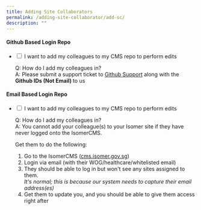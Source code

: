 ```yaml
---
title: Adding Site Collaborators
permalink: /adding-site-collaborator/add-sc/
description: ""
---
```

#### Github Based Login Repo

<ul class="jekyllcodex_accordion">
<li><input id="accordion1;" type="checkbox">
<label for="accordion1;">I want to add my colleagues to my CMS repo to perform edits</label><div>
<p></p><p>Q: How do I add my colleagues in?
<br>
	A: Please submit a support ticket to <a href="mailto:support@github.com">Github Support</a> along with the <b>Github IDs (Not Email) </b> to us<br></p></div></li></ul>

<h4>Email Based Login Repo</h4>
<ul class="jekyllcodex_accordion">
<li><input id="accordion2;" type="checkbox">
<label for="accordion2;">I want to add my colleagues to my CMS repo to perform edits</label><div>
<p></p><p>Q: How do I add my colleagues in?
<br>
	A: You cannot add your colleague(s) to your Isomer site if they have never logged onto the IsomerCMS.

  
Get them to do the following:
	</p><ol>
		<li>Go to the IsomerCMS ([cms.isomer.gov.sg](http://cms.isomer.gov.sg/))</li>
		<li>Login via email (with their WOG/healthcare/whitelisted email) </li>
		<li>They should be able to log in but won't see any sites assigned to them.</li>
		<i>It's normal; this is because our system needs to capture their email address(es)</i>
		<li>Get them to update you, and you should be able to give them access right after</li>
	</ol>
<p></p></div></li></ul>